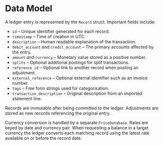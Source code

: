 # Data Model

A ledger entry is represented by the `Record` struct. Important fields include:

- `id` – Unique identifier generated for each record.
- `timestamp` – Time of creation in UTC.
- `description` – Human readable explanation of the transaction.
- `debit_account` and `credit_account` – The primary accounts affected by the entry.
- `amount` and `currency` – Monetary value stored as a positive number.
- `splits` – Optional additional postings for split transactions.
- `reference_id` – Optional link to another record when posting an adjustment.
- `external_reference` – Optional external identifier such as an invoice number.
- `tags` – Free form strings used for categorisation.
- `transaction_description` – Original description from an imported statement line.

Records are immutable after being committed to the ledger. Adjustments are stored as new records referencing the original entry.

Currency conversion is handled by a separate `PriceDatabase`. Rates are keyed by date and currency pair. When requesting a balance in a target currency the ledger converts each matching record using the latest rate available on or before the record date.
